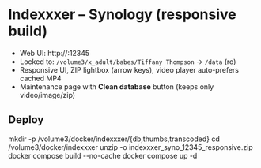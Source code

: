 # Indexxxer – Synology (responsive build)

- Web UI: http://<nas-ip>:12345
- Locked to: `/volume3/x_adult/babes/Tiffany Thompson` → `/data` (ro)
- Responsive UI, ZIP lightbox (arrow keys), video player auto-prefers cached MP4
- Maintenance page with **Clean database** button (keeps only video/image/zip)

## Deploy
mkdir -p /volume3/docker/indexxxer/{db,thumbs,transcoded}
cd /volume3/docker/indexxxer
unzip -o indexxxer_syno_12345_responsive.zip
docker compose build --no-cache
docker compose up -d

